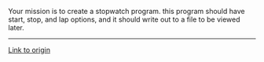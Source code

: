 Your mission is to create a stopwatch program. this program should have start, stop, and lap options, and it should write out to a file to be viewed later.

---

[Link to origin](https://www.reddit.com/r/dailyprogrammer/pjsdx)